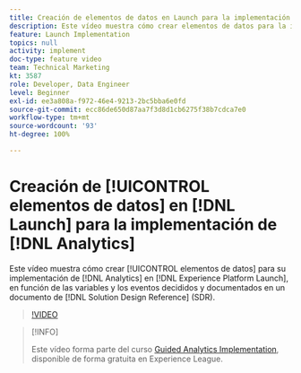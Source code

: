 ```yaml
---
title: Creación de elementos de datos en Launch para la implementación de Analytics
description: Este vídeo muestra cómo crear elementos de datos para la implementación de Analytics en Launch, en función de las variables y los eventos que se han decidido y documentado en un documento de referencia de diseño de solución (SDR).
feature: Launch Implementation
topics: null
activity: implement
doc-type: feature video
team: Technical Marketing
kt: 3587
role: Developer, Data Engineer
level: Beginner
exl-id: ee3a808a-f972-46e4-9213-2bc5bba6e0fd
source-git-commit: ecc86de650d87aa7f3d8d1cb6275f38b7cdca7e0
workflow-type: tm+mt
source-wordcount: '93'
ht-degree: 100%

---
```


# Creación de [!UICONTROL elementos de datos] en [!DNL Launch] para la implementación de [!DNL Analytics]

Este vídeo muestra cómo crear [!UICONTROL elementos de datos] para su implementación de [!DNL Analytics] en [!DNL Experience Platform Launch], en función de las variables y los eventos decididos y documentados en un documento de [!DNL Solution Design Reference] (SDR).

>[!VIDEO](https://video.tv.adobe.com/v/28760/?quality=12&learn=on)

>[!INFO]
>
> Este vídeo forma parte del curso [Guided Analytics Implementation](https://experienceleague.adobe.com/?recommended=Analytics-D-1-2019.1), disponible de forma gratuita en Experience League.